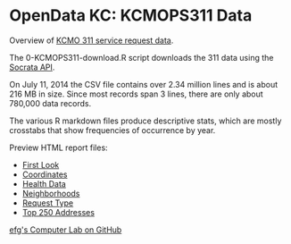 OpenData KC:  KCMOPS311 Data
============================

Overview of [KCMO 311 service request data](https://data.kcmo.org/311/KCMOPS311-Data/7at3-sxhp).

The 0-KCMOPS311-download.R script downloads the 311 data using the [Socrata API](http://dev.socrata.com/consumers/getting-started.html).

On July 11, 2014 the CSV file contains over 2.34 million lines and is about 216 MB in size.  Since most records span 3 lines, there are only about 780,000 data records.

The various R markdown files produce descriptive stats, which are mostly crosstabs that show frequencies of occurrence by year.

Preview HTML report files:

- [First Look](http://htmlpreview.github.io/?https://github.com/EarlGlynn/kcmops311/blob/master/KCMOPS311-FirstLook.html)
- [Coordinates](http://htmlpreview.github.io/?https://github.com/EarlGlynn/kcmops311/blob/master/KCMOPS311-Coordinates.html)
- [Health Data](http://htmlpreview.github.io/?https://github.com/EarlGlynn/kcmops311/blob/master/KCMOPS311-HealthData.html)
- [Neighborhoods](http://htmlpreview.github.io/?https://github.com/EarlGlynn/kcmops311/blob/master/KCMOPS311-Neighborhoods.html)
- [Request Type](http://htmlpreview.github.io/?https://github.com/EarlGlynn/kcmops311/blob/master/KCMOPS311-RequestType.html)
- [Top 250 Addresses](http://htmlpreview.github.io/?https://github.com/EarlGlynn/kcmops311/blob/master/KCMOPS311-Top250.html)

[efg's Computer Lab on GitHub](http://earlglynn.github.io/)

